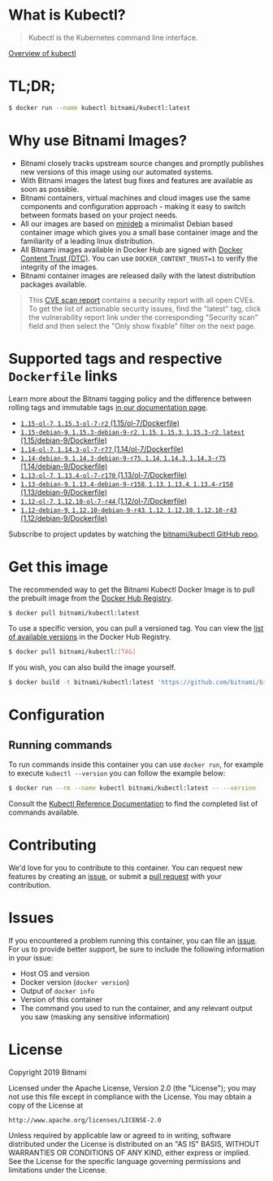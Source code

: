 
# What is Kubectl?

> Kubectl is the Kubernetes command line interface.

[Overview of kubectl](https://kubernetes.io/docs/reference/kubectl/overview/)

# TL;DR;

```bash
$ docker run --name kubectl bitnami/kubectl:latest
```

# Why use Bitnami Images?

* Bitnami closely tracks upstream source changes and promptly publishes new versions of this image using our automated systems.
* With Bitnami images the latest bug fixes and features are available as soon as possible.
* Bitnami containers, virtual machines and cloud images use the same components and configuration approach - making it easy to switch between formats based on your project needs.
* All our images are based on [minideb](https://github.com/bitnami/minideb) a minimalist Debian based container image which gives you a small base container image and the familiarity of a leading linux distribution.
* All Bitnami images available in Docker Hub are signed with [Docker Content Trust (DTC)](https://docs.docker.com/engine/security/trust/content_trust/). You can use `DOCKER_CONTENT_TRUST=1` to verify the integrity of the images.
* Bitnami container images are released daily with the latest distribution packages available.


> This [CVE scan report](https://quay.io/repository/bitnami/kubectl?tab=tags) contains a security report with all open CVEs. To get the list of actionable security issues, find the "latest" tag, click the vulnerability report link under the corresponding "Security scan" field and then select the "Only show fixable" filter on the next page.

# Supported tags and respective `Dockerfile` links

Learn more about the Bitnami tagging policy and the difference between rolling tags and immutable tags [in our documentation page](https://docs.bitnami.com/containers/how-to/understand-rolling-tags-containers/).


* [`1.15-ol-7`, `1.15.3-ol-7-r2` (1.15/ol-7/Dockerfile)](https://github.com/bitnami/bitnami-docker-kubectl/blob/1.15.3-ol-7-r2/1.15/ol-7/Dockerfile)
* [`1.15-debian-9`, `1.15.3-debian-9-r2`, `1.15`, `1.15.3`, `1.15.3-r2`, `latest` (1.15/debian-9/Dockerfile)](https://github.com/bitnami/bitnami-docker-kubectl/blob/1.15.3-debian-9-r2/1.15/debian-9/Dockerfile)
* [`1.14-ol-7`, `1.14.3-ol-7-r77` (1.14/ol-7/Dockerfile)](https://github.com/bitnami/bitnami-docker-kubectl/blob/1.14.3-ol-7-r77/1.14/ol-7/Dockerfile)
* [`1.14-debian-9`, `1.14.3-debian-9-r75`, `1.14`, `1.14.3`, `1.14.3-r75` (1.14/debian-9/Dockerfile)](https://github.com/bitnami/bitnami-docker-kubectl/blob/1.14.3-debian-9-r75/1.14/debian-9/Dockerfile)
* [`1.13-ol-7`, `1.13.4-ol-7-r170` (1.13/ol-7/Dockerfile)](https://github.com/bitnami/bitnami-docker-kubectl/blob/1.13.4-ol-7-r170/1.13/ol-7/Dockerfile)
* [`1.13-debian-9`, `1.13.4-debian-9-r158`, `1.13`, `1.13.4`, `1.13.4-r158` (1.13/debian-9/Dockerfile)](https://github.com/bitnami/bitnami-docker-kubectl/blob/1.13.4-debian-9-r158/1.13/debian-9/Dockerfile)
* [`1.12-ol-7`, `1.12.10-ol-7-r44` (1.12/ol-7/Dockerfile)](https://github.com/bitnami/bitnami-docker-kubectl/blob/1.12.10-ol-7-r44/1.12/ol-7/Dockerfile)
* [`1.12-debian-9`, `1.12.10-debian-9-r43`, `1.12`, `1.12.10`, `1.12.10-r43` (1.12/debian-9/Dockerfile)](https://github.com/bitnami/bitnami-docker-kubectl/blob/1.12.10-debian-9-r43/1.12/debian-9/Dockerfile)

Subscribe to project updates by watching the [bitnami/kubectl GitHub repo](https://github.com/bitnami/bitnami-docker-kubectl).

# Get this image

The recommended way to get the Bitnami Kubectl Docker Image is to pull the prebuilt image from the [Docker Hub Registry](https://hub.docker.com/r/bitnami/kubectl).

```bash
$ docker pull bitnami/kubectl:latest
```

To use a specific version, you can pull a versioned tag. You can view the [list of available versions](https://hub.docker.com/r/bitnami/kubectl/tags/) in the Docker Hub Registry.

```bash
$ docker pull bitnami/kubectl:[TAG]
```

If you wish, you can also build the image yourself.

```bash
$ docker build -t bitnami/kubectl:latest 'https://github.com/bitnami/bitnami-docker-kubectl.git#master:1.15/debian-9'
```

# Configuration

## Running commands

To run commands inside this container you can use `docker run`, for example to execute `kubectl --version` you can follow the example below:

```bash
$ docker run --rm --name kubectl bitnami/kubectl:latest -- --version
```

Consult the [Kubectl Reference Documentation](https://kubernetes.io/docs/reference/generated/kubectl/kubectl-commands) to find the completed list of commands available.

# Contributing

We'd love for you to contribute to this container. You can request new features by creating an [issue](https://github.com/bitnami/bitnami-docker-kubectl/issues), or submit a [pull request](https://github.com/bitnami/bitnami-docker-kubectl/pulls) with your contribution.

# Issues

If you encountered a problem running this container, you can file an [issue](https://github.com/bitnami/bitnami-docker-kubectl/issues). For us to provide better support, be sure to include the following information in your issue:

- Host OS and version
- Docker version (`docker version`)
- Output of `docker info`
- Version of this container
- The command you used to run the container, and any relevant output you saw (masking any sensitive information)

# License

Copyright 2019 Bitnami

Licensed under the Apache License, Version 2.0 (the "License");
you may not use this file except in compliance with the License.
You may obtain a copy of the License at

    http://www.apache.org/licenses/LICENSE-2.0

Unless required by applicable law or agreed to in writing, software
distributed under the License is distributed on an "AS IS" BASIS,
WITHOUT WARRANTIES OR CONDITIONS OF ANY KIND, either express or implied.
See the License for the specific language governing permissions and
limitations under the License.
